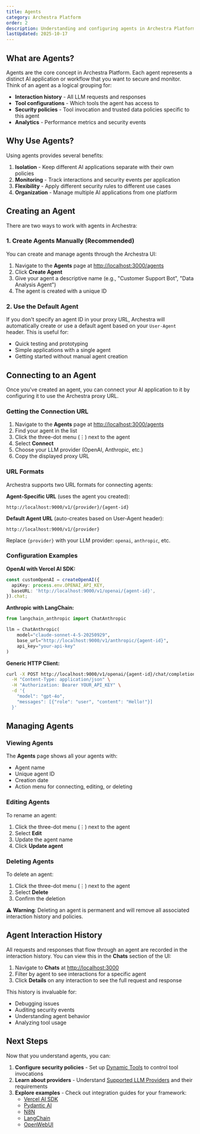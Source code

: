 ```yaml
---
title: Agents
category: Archestra Platform
order: 2
description: Understanding and configuring agents in Archestra Platform
lastUpdated: 2025-10-17
---
```


## What are Agents?

Agents are the core concept in Archestra Platform. Each agent represents a distinct AI application or workflow that you want to secure and monitor. Think of an agent as a logical grouping for:

- **Interaction history** - All LLM requests and responses
- **Tool configurations** - Which tools the agent has access to
- **Security policies** - Tool invocation and trusted data policies specific to this agent
- **Analytics** - Performance metrics and security events

## Why Use Agents?

Using agents provides several benefits:

1. **Isolation** - Keep different AI applications separate with their own policies
2. **Monitoring** - Track interactions and security events per application
3. **Flexibility** - Apply different security rules to different use cases
4. **Organization** - Manage multiple AI applications from one platform

## Creating an Agent

There are two ways to work with agents in Archestra:

### 1. Create Agents Manually (Recommended)

You can create and manage agents through the Archestra UI:

1. Navigate to the **Agents** page at <http://localhost:3000/agents>
2. Click **Create Agent**
3. Give your agent a descriptive name (e.g., "Customer Support Bot", "Data Analysis Agent")
4. The agent is created with a unique ID

### 2. Use the Default Agent

If you don't specify an agent ID in your proxy URL, Archestra will automatically create or use a default agent based on your `User-Agent` header. This is useful for:

- Quick testing and prototyping
- Simple applications with a single agent
- Getting started without manual agent creation

## Connecting to an Agent

Once you've created an agent, you can connect your AI application to it by configuring it to use the Archestra proxy URL.

### Getting the Connection URL

1. Navigate to the **Agents** page at <http://localhost:3000/agents>
2. Find your agent in the list
3. Click the three-dot menu (⋮) next to the agent
4. Select **Connect**
5. Choose your LLM provider (OpenAI, Anthropic, etc.)
6. Copy the displayed proxy URL

### URL Formats

Archestra supports two URL formats for connecting agents:

**Agent-Specific URL** (uses the agent you created):

```text
http://localhost:9000/v1/{provider}/{agent-id}
```

**Default Agent URL** (auto-creates based on User-Agent header):

```text
http://localhost:9000/v1/{provider}
```

Replace `{provider}` with your LLM provider: `openai`, `anthropic`, etc.

### Configuration Examples

**OpenAI with Vercel AI SDK:**

```typescript
const customOpenAI = createOpenAI({
  apiKey: process.env.OPENAI_API_KEY,
  baseURL: 'http://localhost:9000/v1/openai/{agent-id}',
}).chat;
```

**Anthropic with LangChain:**

```python
from langchain_anthropic import ChatAnthropic

llm = ChatAnthropic(
    model="claude-sonnet-4-5-20250929",
    base_url="http://localhost:9000/v1/anthropic/{agent-id}",
    api_key="your-api-key"
)
```

**Generic HTTP Client:**

```bash
curl -X POST http://localhost:9000/v1/openai/{agent-id}/chat/completions \
  -H "Content-Type: application/json" \
  -H "Authorization: Bearer YOUR_API_KEY" \
  -d '{
    "model": "gpt-4o",
    "messages": [{"role": "user", "content": "Hello!"}]
  }'
```

## Managing Agents

### Viewing Agents

The **Agents** page shows all your agents with:

- Agent name
- Unique agent ID
- Creation date
- Action menu for connecting, editing, or deleting

### Editing Agents

To rename an agent:

1. Click the three-dot menu (⋮) next to the agent
2. Select **Edit**
3. Update the agent name
4. Click **Update agent**

### Deleting Agents

To delete an agent:

1. Click the three-dot menu (⋮) next to the agent
2. Select **Delete**
3. Confirm the deletion

⚠️ **Warning**: Deleting an agent is permanent and will remove all associated interaction history and policies.

## Agent Interaction History

All requests and responses that flow through an agent are recorded in the interaction history. You can view this in the **Chats** section of the UI:

1. Navigate to **Chats** at <http://localhost:3000>
2. Filter by agent to see interactions for a specific agent
3. Click **Details** on any interaction to see the full request and response

This history is invaluable for:

- Debugging issues
- Auditing security events
- Understanding agent behavior
- Analyzing tool usage

## Next Steps

Now that you understand agents, you can:

1. **Configure security policies** - Set up [Dynamic Tools](https://www.archestra.ai/docs/platform-dynamic-tools) to control tool invocations
2. **Learn about providers** - Understand [Supported LLM Providers](https://www.archestra.ai/docs/platform-supported-llm-providers) and their requirements
3. **Explore examples** - Check out integration guides for your framework:
   - [Vercel AI SDK](https://www.archestra.ai/docs/platform-vercel-ai-example)
   - [Pydantic AI](https://www.archestra.ai/docs/platform-pydantic-example)
   - [N8N](https://www.archestra.ai/docs/platform-n8n-example)
   - [LangChain](https://www.archestra.ai/docs/platform-langchain-example)
   - [OpenWebUI](https://www.archestra.ai/docs/platform-openwebui-example)
